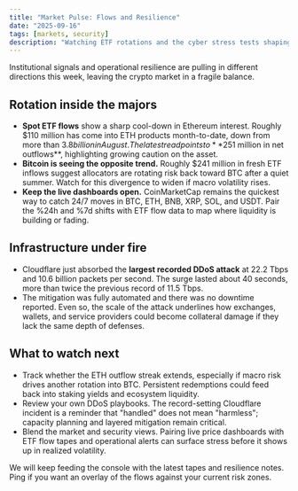 ```yaml
---
title: "Market Pulse: Flows and Resilience"
date: "2025-09-16"
tags: [markets, security]
description: "Watching ETF rotations and the cyber stress tests shaping near-term crypto risk."
---
```


Institutional signals and operational resilience are pulling in different
directions this week, leaving the crypto market in a fragile balance.

## Rotation inside the majors

- **Spot ETF flows** show a sharp cool-down in Ethereum interest. Roughly
  $110 million has come into ETH products month-to-date, down from more than
  $3.8 billion in August. The latest read points to **$251 million in net
  outflows**, highlighting growing caution on the asset.
- **Bitcoin is seeing the opposite trend.** Roughly $241 million in fresh ETF
  inflows suggest allocators are rotating risk back toward BTC after a quiet
  summer. Watch for this divergence to widen if macro volatility rises.
- **Keep the live dashboards open.** CoinMarketCap remains the quickest way to
  catch 24/7 moves in BTC, ETH, BNB, XRP, SOL, and USDT. Pair the %24h and %7d
  shifts with ETF flow data to map where liquidity is building or fading.

## Infrastructure under fire

- Cloudflare just absorbed the **largest recorded DDoS attack** at 22.2 Tbps
  and 10.6 billion packets per second. The surge lasted about 40 seconds,
  more than twice the previous record of 11.5 Tbps.
- The mitigation was fully automated and there was no downtime reported. Even
  so, the scale of the attack underlines how exchanges, wallets, and service
  providers could become collateral damage if they lack the same depth of
  defenses.

## What to watch next

- Track whether the ETH outflow streak extends, especially if macro risk
  drives another rotation into BTC. Persistent redemptions could feed back
  into staking yields and ecosystem liquidity.
- Review your own DDoS playbooks. The record-setting Cloudflare incident is a
  reminder that "handled" does not mean "harmless"; capacity planning and
  layered mitigation remain critical.
- Blend the market and security views. Pairing live price dashboards with ETF
  flow tapes and operational alerts can surface stress before it shows up in
  realized volatility.

We will keep feeding the console with the latest tapes and resilience notes.
Ping if you want an overlay of the flows against your current risk zones.
